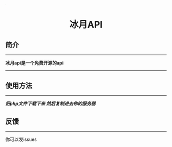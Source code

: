<img src="https://raw.githubusercontent.com/bingqiu456/bingyue-api/main/logo_bingyue.png" alt="logo" style="zoom:2%;" />

<center><h1>冰月API</h1></center>

## **简介**

---

**冰月api是一个免费开源的api**



---



## **使用方法**

---

***把php文件下载下来 然后复制进去你的服务器***



## 反馈

---

你可以发issues
